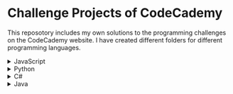 # Challenge Projects of CodeCademy

This reposotory includes my own solutions to the programming challenges on the CodeCademy website.
I have created different folders for different programming languages.

<details>
  <summary>JavaScript</summary>
  <ul>
    <li><a href="https://github.com/lendoo73/Challenge-Project-of-CodeCademy/tree/master/javascript/numberGuesser">Number Guesser</a></li>
  </ul>
</details>
<details>
  <summary>Python</summary>
  <ul>
    <li><a href="https://github.com/lendoo73/Challenge-Project-of-CodeCademy/tree/master/python/gameOfChance" target="_blank">Games of Chance</a></li>
    <li><a href="https://github.com/lendoo73/Challenge-Project-of-CodeCademy/tree/master/python/become_a_pokemon_master" target="_blank">Become a Pokémon Master</a></li>
    <li><a href="https://github.com/lendoo73/Challenge-Project-of-CodeCademy/tree/master/python/Analyze_Data_with_Python">Analyze Data with Python</a></li>
    <li><a href="https://github.com/lendoo73/Challenge-Project-of-CodeCademy/tree/master/python/Analyze_Financial_Data_with_Python">Analyze Financial Data with Python</a></li>
    <li><a href="https://github.com/lendoo73/Challenge-Project-of-CodeCademy/tree/master/python/Visualize_Data_with_Python">Visualize Data with Python</a></li>
    <li><a href="https://github.com/lendoo73/Challenge-Project-of-CodeCademy/tree/master/python/Build_Chatbots_with_Python">Build Chatbots with Python</a></li>
  </ul>
</details>
<details>
  <summary>C#</summary>
  <ul>
    <li><a href="https://github.com/lendoo73/Challenge-Project-of-CodeCademy/tree/master/c%23/console_game" target="_blank">Console game</a></li>
  </ul>
</details>
<details>
  <summary>Java</summary>
  <ul>
    <li><a href="https://github.com/lendoo73/Challenge-Project-of-CodeCademy/tree/master/java/magic_8_ball" target="_blank">Magic 8 ball</a></li>
  </ul>
</details>

